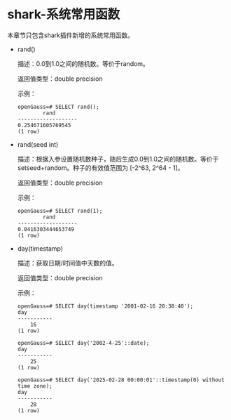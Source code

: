 # shark-系统常用函数

本章节只包含shark插件新增的系统常用函数。

- rand()

    描述：0.0到1.0之间的随机数。等价于random。

    返回值类型：double precision

    示例：

    ```
    openGauss=# SELECT rand();
            rand
    -------------------
    0.254671605769545
    (1 row)
    ```

- rand(seed int)

    描述：根据入参设置随机数种子，随后生成0.0到1.0之间的随机数。等价于setseed+random。种子的有效值范围为 [-2^63, 2^64 - 1]。

    返回值类型：double precision

    示例：

    ```
    openGauss=# SELECT rand(1);
            rand
    -------------------
    0.0416303444653749
    (1 row)
    ```

- day(timestamp)

    描述：获取日期/时间值中天数的值。

    返回值类型：double precision

    示例：

    ```
    openGauss=# SELECT day(timestamp '2001-02-16 20:38:40');
    day
    -----------
        16
    (1 row)

    openGauss=# SELECT day('2002-4-25'::date);
    day
    -----------
        25
    (1 row)

    openGauss=# SELECT day('2025-02-28 00:00:01'::timestamp(0) without time zone);
    day
    -----------
        28
    (1 row)
    ```
